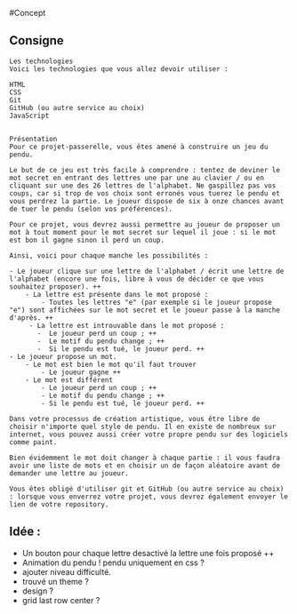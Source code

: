#Concept

## Consigne
    Les technologies
    Voici les technologies que vous allez devoir utiliser :

    HTML
    CSS
    Git
    GitHub (ou autre service au choix)
    JavaScript
    

    Présentation
    Pour ce projet-passerelle, vous êtes amené à construire un jeu du pendu.

    Le but de ce jeu est très facile à comprendre : tentez de deviner le mot secret en entrant des lettres une par une au clavier / ou en cliquant sur une des 26 lettres de l'alphabet. Ne gaspillez pas vos coups, car si trop de vos choix sont erronés vous tuerez le pendu et vous perdrez la partie. Le joueur dispose de six à onze chances avant de tuer le pendu (selon vos préférences).

    Pour ce projet, vous devrez aussi permettre au joueur de proposer un mot à tout moment pour le mot secret sur lequel il joue : si le mot est bon il gagne sinon il perd un coup.

    Ainsi, voici pour chaque manche les possibilités :

    - Le joueur clique sur une lettre de l'alphabet / écrit une lettre de l'alphabet (encore une fois, libre à vous de décider ce que vous souhaitez proposer). ++
        - La lettre est présente dans le mot proposé :
            - Toutes les lettres "e" (par exemple si le joueur propose "e") sont affichées sur le mot secret et le joueur passe à la manche d'après. ++
         - La lettre est introuvable dans le mot proposé :
           -  Le joueur perd un coup ; ++
           -  Le motif du pendu change ; ++
           -  Si le pendu est tué, le joueur perd. ++
    - Le joueur propose un mot.
        - Le mot est bien le mot qu'il faut trouver
            - Le joueur gagne ++
        - Le mot est différent
            - Le joueur perd un coup ; ++
            - Le motif du pendu change ; ++
            - Si le pendu est tué, le joueur perd. ++

    Dans votre processus de création artistique, vous être libre de choisir n'importe quel style de pendu. Il en existe de nombreux sur internet, vous pouvez aussi créer votre propre pendu sur des logiciels comme paint.

    Bien évidemment le mot doit changer à chaque partie : il vous faudra avoir une liste de mots et en choisir un de façon aléatoire avant de demander une lettre au joueur.

    Vous êtes obligé d'utiliser git et GitHub (ou autre service au choix) : lorsque vous enverrez votre projet, vous devrez également envoyer le lien de votre repository.


## Idée :
- Un bouton pour chaque lettre desactivé la lettre une fois proposé ++
- Animation du pendu ! pendu uniquement en css ?
- ajouter niveau difficulté.
- trouvé un theme ?
- design ?
- grid last row center ?